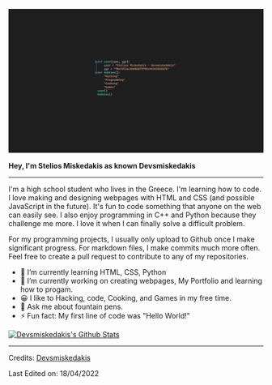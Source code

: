 ![Banner](https://github.com/Devsmiskedakis/Devsmiskedakis/blob/main/facebook%20banner.png)

<strong>Hey, I'm Stelios Miskedakis as known Devsmiskedakis</strong>
<hr>
I'm a high school student who lives in the Greece. I'm learning how to code. I love making and designing webpages with HTML and CSS (and possible JavaScript in the future).  It's fun to code something that anyone on the web can easily see. I also enjoy programming in C++ and Python because they challenge me more. I love it when I can finally solve a difficult problem.

For my programming projects, I usually only upload to Github once I make significant progress. For markdown files, I make commits much more often. Feel free to create a pull request to contribute to any of my repositories.

- 🌱 I’m currently learning HTML, CSS, Python
- 🔭 I’m currently working on creating webpages, My Portfolio and learning how to progam.
- 😀 I like to Hacking, code, Cooking, and Games in my free time.
- 💬 Ask me about fountain pens.
- ⚡ Fun fact: My first line of code was "Hello World!"

[![Devsmiskedakis's Github Stats](https://github-readme-stats.vercel.app/api?username=devsmiskedakis)](https://github.com/devsmiskedakis/github-readme-stats)

-----
Credits: [Devsmiskedakis](https://github.com/devsmiskedakis)

Last Edited on: 18/04/2022
